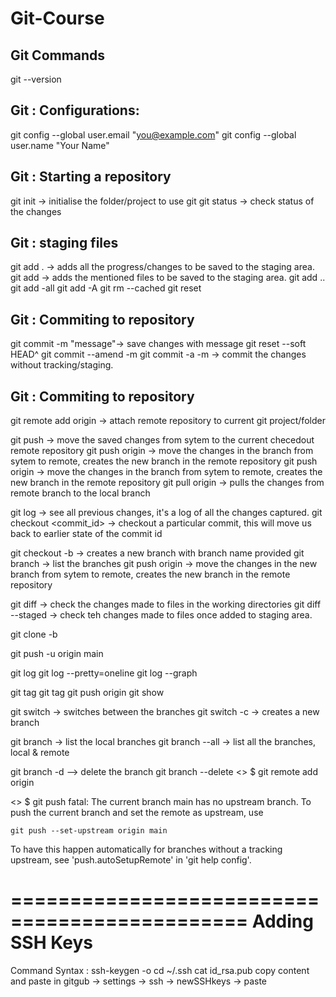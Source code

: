 # Git-Course

Git Commands
------------

git --version

Git : Configurations:
-------------------
git config --global user.email "you@example.com"
git config --global user.name "Your Name"

Git : Starting a repository
---------------------------
git init -> initialise the folder/project to use git
git status -> check status of the changes

Git : staging files
-------------------
git add . -> adds all the progress/changes to be saved to the staging area.
git add <filename> -> adds the mentioned files to be saved to the staging area.
git add <filename> <filename1> <filename2> ..
git add -all
git add -A
git rm --cached <filename>
git reset <filename>

Git : Commiting to repository
-----------------------------
git commit -m "message"->  save changes with message
git reset --soft HEAD^
git commit --amend -m <message>
git commit -a -m <message> -> commit the changes without tracking/staging.

Git : Commiting to repository
-----------------------------
git remote add origin <git url> -> attach remote repository to current git project/folder

git push -> move the saved changes from sytem to the current checedout remote repository
git push origin <branch name>-> move the changes in the branch from sytem to remote, creates the new branch in the remote repository
git push origin <branch name>-> move the changes in the branch from sytem to remote, creates the new branch in the remote repository
git pull origin <branch name> -> pulls the changes from remote branch to the local branch 


git log -> see all previous changes, it's a log of all the changes captured.
git checkout <commit_id> -> checkout a particular commit, this will move us back to earlier state of the commit id

git checkout -b <branch-name> -> creates a new branch with branch name provided
git branch -> list the branches
git push origin <branch name>-> move the changes in the new branch from sytem to remote, creates the new branch in the remote repository

git diff -> check the changes made to files in the working directories
git diff --staged -> check teh changes made to files once added to staging area.


git clone -b <branchname> <git url>

git push -u origin main

git log
git log --pretty=oneline
git log --graph

git tag
git tag <tag version>
git push origin <tag version>
git show <tagversion>


git switch <branch> -> switches between the branches
git switch -c <branch> -> creates a new branch

git branch -> list the local branches
git branch --all -> list all the branches, local & remote

git branch -d <branch name> --> delete the branch
git branch --delete
<>
$ git remote add origin <git url>

<>
$ git push
fatal: The current branch main has no upstream branch.
To push the current branch and set the remote as upstream, use

    git push --set-upstream origin main

To have this happen automatically for branches without a tracking
upstream, see 'push.autoSetupRemote' in 'git help config'.

==============================================
Adding SSH Keys
==============================================
Command Syntax : ssh-keygen -o
cd ~/.ssh
cat id_rsa.pub
copy content and paste in gitgub -> settings -> ssh -> newSSHkeys -> paste
